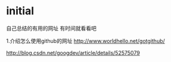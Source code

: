 # initial
自己总结的有用的网址
有时间就看看吧

1.介绍怎么使用github的网址
http://www.worldhello.net/gotgithub/

http://blog.csdn.net/googdev/article/details/52575079
